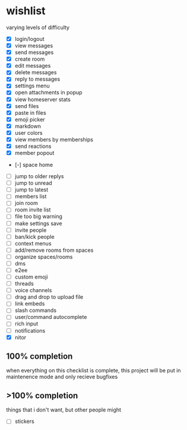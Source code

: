 # wishlist

varying levels of difficulty

- [x] login/logout
- [x] view messages
- [x] send messages
- [x] create room
- [x] edit messages
- [x] delete messages
- [x] reply to messages
- [x] settings menu
- [x] open attachments in popup
- [x] view homeserver stats
- [x] send files
- [x] paste in files
- [x] emoji picker
- [x] markdown
- [x] user colors
- [x] view members by memberships
- [x] send reactions
- [x] member popout
- [-] space home
- [ ] jump to older replys
- [ ] jump to unread
- [ ] jump to latest
- [ ] members list
- [ ] join room
- [ ] room invite list
- [ ] file too big warning
- [ ] make settings save
- [ ] invite people
- [ ] ban/kick people
- [ ] context menus
- [ ] add/remove rooms from spaces
- [ ] organize spaces/rooms
- [ ] dms
- [ ] e2ee
- [ ] custom emoji
- [ ] threads
- [ ] voice channels
- [ ] drag and drop to upload file
- [ ] link embeds
- [ ] slash commands
- [ ] user/command autocomplete
- [ ] rich input
- [ ] notifications
- [x] nitor

## 100% completion

when everything on this checklist is complete, this project will be put
in maintenence mode and only recieve bugfixes

## >100% completion

things that i don't want, but other people might

- [ ] stickers
